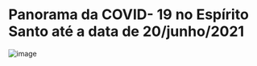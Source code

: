 # Panorama da COVID- 19 no Espírito Santo até a data de 20/junho/2021


![image](https://github.com/GabrielDalBen/covid_ES/blob/main/dados_limpos/Panorama%20COVID%20-%20Esp%C3%ADrito%20Santo.jpg?raw=true)
